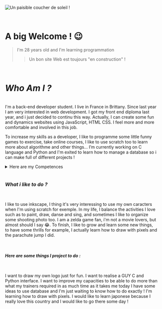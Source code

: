 ![Un paisible coucher de soleil !](/assets/images/coucherSoleil.png)

<br>

# A big Welcome ! 😉
> I'm 28 years old and I'm learning programmation
>> Un bon site Web est toujours "en construction" ! <br>

<br>


# *Who Am I ?*
<br>
I'm a back-end developer student. I live in France in Brittany. Since last year I am very interested in web development. I got my front end diploma last year, and i just decided to continu this way. Actually, I can create some fun and dynamics websites using JavaScript, HTML CSS. I feel more and more comfortable and involved in this job.

To increase my skills as a developer, I like to programme some little funny games to exercise, take online courses, I like to use scratch too to learn more about algorithme and other things... I’m currently working on C language and Python and I'm exited to learn how to manage a database so i can make full of different projects !


<details>
<summary>Here are my Competences</summary>
  
  |  HardSkills  |  SoftSkills  |
  |:------------:|:-----------: |
  |  HTML CSS JS |  Empathie    |
  |      C       |  Écoute      |
  |    Python    |  Solidarité  |
  |   Inkscape   |  Volontaire  |
  |    Github    |  Serviable   |
  |   Wordpress  |  Curiosité   |
  
</details>

<br>

### *What i like to do ?*
<br>

I like to use inkscape, I thing it's very interessing to use my own caracters when I'm using scratch for exemple.
In my life, I balance the activities I love such as to paint, draw, danse and sing, and sometimes I like to organize some shooting photo too. I am a zelda game fan, i'm not a movie lovers, but almost should I say 😂.
To finish, I like to grow and learn some new things, to have some thrills for example, I actually learn how to draw with pixels and the parachute jump I did.

<br>


#### *Here are some things I project to do :*
<br>

I want to draw my own logo just for fun.
I want to realise a GUY C and Python interface.
I want to improve my capacities to be able to do more than what my trainers required in as much time as it takes me today
I have some ideas to use database and I'm just waiting to know how to do exactly !
I'm learning how to draw with pixels.
I would like to learn japonese because I really love this country and I would like to go there some day !
<br>
